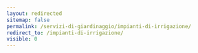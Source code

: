 ```yaml
---
layout: redirected
sitemap: false
permalink: /servizi-di-giardinaggio/impianti-di-irrigazione/
redirect_to: /impianti-di-irrigazione/
visible: 0
---
```

